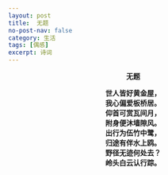 ```yaml
---
layout: post
title:  无题
no-post-nav: false
category: 生活
tags: [偶感]
excerpt: 诗词
---
```


**<center>无题</center>**

**<center>世人皆好黄金屋，</center>**
**<center>我心偏爱板桥居。</center>**
**<center>仰首可赏瓦间月，</center>**
**<center>附身便沐墙隙风。</center>**
**<center>出行为伍竹中鹭，</center>**
**<center>归途有伴水上鸥。</center>**
**<center>野径无迹何处去？</center>**
**<center>岭头白云认行踪。</center>**